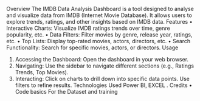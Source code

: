 Overview
The IMDB Data Analysis Dashboard is a tool designed to analyse and visualize data from IMDB (Internet Movie Database). It allows users to explore trends, ratings, and other insights based on IMDB data.
Features
•	Interactive Charts: Visualize IMDB ratings trends over time, genre popularity, etc.
•	Data Filters: Filter movies by genre, release year, ratings, etc.
•	Top Lists: Display top-rated movies, actors, directors, etc.
•	Search Functionality: Search for specific movies, actors, or directors.
Usage
1.	Accessing the Dashboard: Open the dashboard in your web browser.
2.	Navigating: Use the sidebar to navigate different sections (e.g., Ratings Trends, Top Movies).
3.	Interacting: Click on charts to drill down into specific data points. Use filters to refine results.
Technologies Used
Power BI, EXCEL .
Credits
•	Code basics For the Dataset and training
